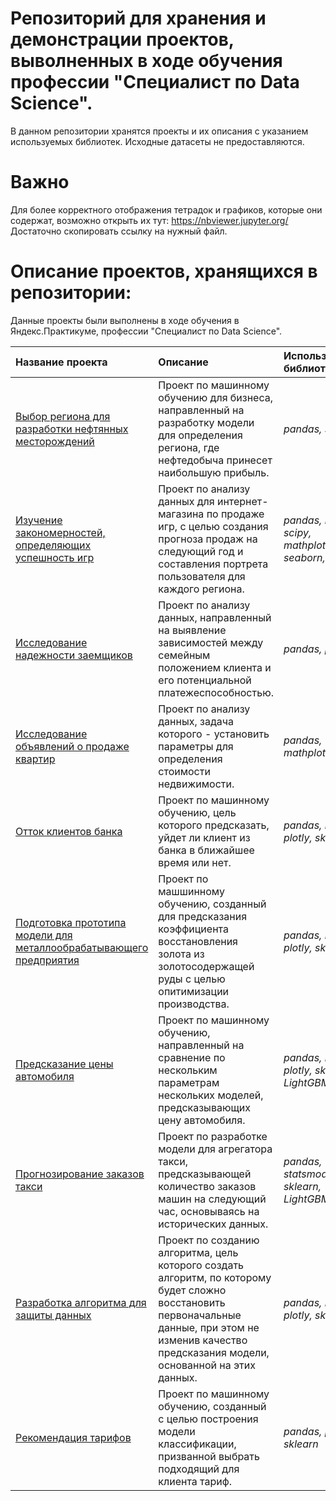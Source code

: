 # Репозиторий для хранения и демонстрации проектов, выволненных в ходе обучения профессии "Специалист по Data Science".

В данном репозитории хранятся проекты и их описания с указанием используемых библиотек. Исходные датасеты не предоставляются.

# Важно

Для более корректного отображения тетрадок и графиков, которые они содержат, возможно открыть их тут: https://nbviewer.jupyter.org/
Достаточно скопировать ссылку на нужный файл.

# Описание проектов, хранящихся в репозитории: 

Данные проекты были выполнены в ходе обучения в Яндекс.Практикуме, профессии "Специалист по Data Science".

| Название проекта | Описание | Используемые библиотеки | 
| :---------------------- | :---------------------- | :---------------------- |
| [Выбор региона для разработки нефтянных месторождений](selection_of_oil_fields) |Проект по машинному обучению для бизнеса, направленный на разработку модели для определения региона, где нефтедобыча принесет наибольшую прибыль.|*pandas, sklearn*|
| [Изучение закономерностей, определяющих успешность игр](online_games_store) |Проект по анализу данных для интернет-магазина по продаже игр, с целью создания прогноза продаж на следующий год и составления портрета пользователя для каждого региона.|*pandas, numpy, scipy, mathplotlib, seaborn, plotly*|
| [Исследование надежности заемщиков](borrowers_reliability) |Проект по анализу данных, направленный на выявление зависимостей между семейным положением клиента и его потенциальной платежеспособностью.|*pandas, plotly*|
| [Исследование объявлений о продаже квартир](apartment_sale_announcement) |Проект по анализу данных, задача которого - установить параметры для определения стоимости недвижимости.|*pandas, mathplotlib*|
| [Отток клиентов банка](customer_churn) |Проект по машинному обучению, цель которого предсказать, уйдет ли клиент из банка в ближайшее время или нет.|*pandas, numpy, plotly, sklearn*|
| [Подготовка прототипа модели для металлообрабатывающего предприятия](gold_mining) |Проект по машшинному обучению, созданный для предсказания коэффициента восстановления золота из золотосодержащей руды с целью опитимизации производства.|*pandas, numpy, plotly, sklearn*|
| [Предсказание цены автомобиля](car_price_prediction) |Проект по машинному обучению, направленный на сравнение по нескольким параметрам нескольких моделей, предсказывающих цену автомобиля.|*pandas, numpy, plotly, sklearn, LightGBM*|
| [Прогнозирование заказов такси](taxi_orders) |Проект по разработке модели для агрегатора такси, предсказывающей количество заказов машин на следующий час, основываясь на исторических данных.|*pandas, statsmodels, sklearn, LightGBM*|
| [Разработка алгоритма для защиты данных](data_protection_algorithm) |Проект по созданию алгоритма, цель которого создать алгоритм, по которому будет сложно восстановить первоначальные данные, при этом не изменив качество предсказания модели, основанной на этих данных.|*pandas, numpy, plotly, sklearn*|
| [Рекомендация тарифов](recommendation_of_tariffs) |Проект по машинному обучению, созданный с целью построения модели классификации, призванной выбрать подходящий для клиента тариф.|*pandas, plotly, sklearn*|
